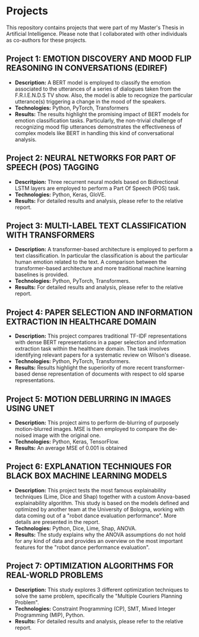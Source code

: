 # Projects
This repository contains projects that were part of my Master's Thesis in Artificial Intelligence. Please note that I collaborated with other individuals as co-authors for these projects.

## Project 1: EMOTION DISCOVERY AND MOOD FLIP REASONING IN CONVERSATIONS (EDIREF)
- **Description:** A BERT model is employed to classify the emotion associated to the utterances of a series of dialogues taken from the F.R.I.E.N.D.S TV show. Also, the model is able to recognize the particular utterance(s) triggering a change in the mood of the speakers. 
- **Technologies:** Python, PyTorch, Transformers
- **Results:** The results highlight the promising impact of BERT models for emotion classification tasks. Particularly, the non-trivial challenge of recognizing mood flip utterances demonstrates the effectiveness of complex models like BERT in handling this kind of conversational analysis.

## Project 2: NEURAL NETWORKS FOR PART OF SPEECH (POS) TAGGING
- **Descritpion:** Three recurrent neural models based on Bidirectional LSTM layers are employed to perform a Part Of Speech (POS) task.
- **Technologies:** Python, Keras, GloVE.
- **Results:** For detailed results and analysis, please refer to the relative report.

## Project 3: MULTI-LABEL TEXT CLASSIFICATION WITH TRANSFORMERS
- **Description:** A transformer-based architecture is employed to perform a text classification. In particular the classification is about the particular human emotion related to the text. A comparison between the transformer-based architecture and more traditional machine learning baselines is provided.
- **Technologies:** Python, PyTorch, Transformers.
- **Results:** For detailed results and analysis, please refer to the relative report.

## Project 4: PAPER SELECTION AND INFORMATION EXTRACTION IN HEALTHCARE DOMAIN
- **Description:** This project compares traditional TF-IDF representations with dense BERT representations in a paper selection and information extraction task within the healthcare domain. The task involves identifying relevant papers for a systematic review on Wilson's disease.
- **Technologies:** Python, PyTorch, Transformers.
- **Results:** Results highlight the superiority of more recent transformer-based dense representation of documents with respect to old sparse representations.

## Project 5: MOTION  DEBLURRING IN IMAGES USING UNET 
- **Description:** This project aims to perform de-blurring of purposely motion-blurred images. MSE is then employed to compare the de-noised image with the original one.
- **Technologies:** Python, Keras, TensorFlow.
- **Results:** An average MSE of 0.001 is obtained

## Project 6: EXPLANATION TECHNIQUES FOR BLACK BOX MACHINE LEARNING MODELS
- **Description:** This project tests the most famous explainability techniques (Lime, Dice and Shap) together with a custom Anova-based explainability algorithm. This study is based on the models defined and optimized by another team at the University of Bologna, working with data coming out of a "robot dance evaluation performance". More details are presented in the report.
- **Technologies:** Python, Dice, Lime, Shap, ANOVA.
- **Results:** The study explains why the ANOVA assumptions do not hold for any kind of data and provides an overview on the most important features for the "robot dance performance evaluation".

## Project 7: OPTIMIZATION ALGORITHMS FOR REAL-WORLD PROBLEMS
- **Description:** This study explores 3 different optimization techniques to solve the same problem, specifically the "Multiple Couriers Planning Problem".
- **Technologies:** Constraint Programming (CP), SMT, Mixed Integer Programming (MIP), Python.
- **Results:** For detailed results and analysis, please refer to the relative report.





